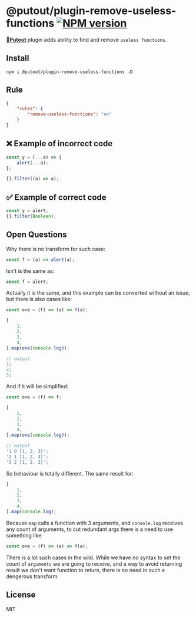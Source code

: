 # @putout/plugin-remove-useless-functions [![NPM version][NPMIMGURL]][NPMURL]

[NPMIMGURL]: https://img.shields.io/npm/v/@putout/plugin-remove-useless-functions.svg?style=flat&longCache=true
[NPMURL]: https://npmjs.org/package/@putout/plugin-remove-useless-functions "npm"

🐊[**Putout**](https://github.com/coderaiser/putout) plugin adds ability to find and remove `useless functions`.

## Install

```
npm i @putout/plugin-remove-useless-functions -D
```

## Rule

```json
{
    "rules": {
        "remove-useless-functions": "on"
    }
}
```

## ❌ Example of incorrect code

```js
const y = (...a) => {
    alert(...a);
};

[].filter((a) => a);
```

## ✅ Example of correct code

```js
const y = alert;
[].filter(Boolean);
```

## Open Questions

Why there is no transform for such case:

```js
const f = (a) => alert(a);
```

Isn't is the same as:

```js
const f = alert;
```

Actually it is the same, and this example can be converted without an issue,
but there is also cases like:

```js
const one = (f) => (a) => f(a);

[
    1,
    2,
    3,
    4,
].map(one(console.log));

// output
1;
2;
3;
```

And if it will be simplified:

```js
const one = (f) => f;

[
    1,
    2,
    3,
    4,
].map(one(console.log));

// output
'1 0 [1, 2, 3]';
'2 1 [1, 2, 3]';
'3 2 [1, 2, 3]';
```

So behaviour is totally different. The same result for:

```js
[
    1,
    2,
    3,
    4,
].map(console.log);
```

Because `map` calls a function with 3 arguments, and `console.log` receives any count of arguments,
to cut redundant args there is a need to use something like:

```js
const one = (f) => (a) => f(a);
```

There is a lot such cases in the wild. While we have no syntax to set the count of `arguments` we are going to receive,
and a way to avoid returning result we don't want function to return, there is no need in such a dengerous transform.

## License

MIT
